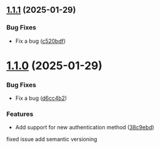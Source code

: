 ## [1.1.1](https://github.com/msaadart/angular-lib-packages/compare/v1.1.0...v1.1.1) (2025-01-29)


### Bug Fixes

* Fix a bug ([c520bdf](https://github.com/msaadart/angular-lib-packages/commit/c520bdf5864fd76e221a7f65dfa0c39beeccd553))

# [1.1.0](https://github.com/msaadart/angular-lib-packages/compare/v1.0.0...v1.1.0) (2025-01-29)


### Bug Fixes

* Fix a bug ([d6cc4b2](https://github.com/msaadart/angular-lib-packages/commit/d6cc4b27cd423fd32abf42c6b5e4deb95da7961d))


### Features

* Add support for new authentication method ([38c9ebd](https://github.com/msaadart/angular-lib-packages/commit/38c9ebda07ba33aa86095458baed7a35b874e4d0))

fixed issue add semantic versioning
